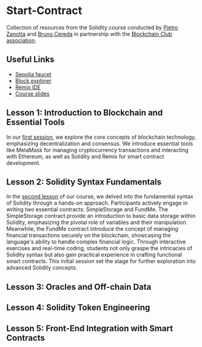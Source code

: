 # Start-Contract
Collection of resources from the Solidity course conducted by [Pietro Zanotta](https://www.linkedin.com/in/pietro-zanotta-62613125b/) and [Bruno Cereda](https://www.linkedin.com/in/bruno-cereda-4b4402290/) in partnership with the [Blockchain Club association](https://www.blockchain-club.ch/).

## Useful Links
 - [Sepolia faucet](https://sepoliafaucet.com/)
 - [Block explorer](https://sepolia.etherscan.io/)
 - [Remix IDE](http://remix.ethereum.org/) 
 - [Course slides](https://docs.google.com/presentation/d/1c89LK22RpUxA-UjgySpP43y0a8SqEQFBFDMoa2h5nQg/edit?usp=sharing)

## Lesson 1: Introduction to Blockchain and Essential Tools
In our [first session](https://github.com/ScipioneParmigiano/Start-Contract/tree/main/lesson_1), we explore the core concepts of blockchain technology, emphasizing decentralization and consensus. We introduce essential tools like MetaMask for managing cryptocurrency transactions and interacting with Ethereum, as well as Solidity and Remix for smart contract development.

## Lesson 2: Solidity Syntax Fundamentals
In the [second lesson](https://github.com/ScipioneParmigiano/Start-Contract/tree/main/lesson_2) of our course, we delved into the fundamental syntax of Solidity through a hands-on approach. Participants actively engage in writing two essential contracts: SimpleStorage and FundMe. 
The SimpleStorage contract provide an introduction to basic data storage within Solidity, emphasizing the pivotal role of variables and their manipulation. Meanwhile, the FundMe contract introduce the concept of managing financial transactions securely on the blockchain, showcasing the language's ability to handle complex financial logic. 
Through interactive exercises and real-time coding, students not only graspe the intricacies of Solidity syntax but also gain practical experience in crafting functional smart contracts. This initial session set the stage for further exploration into advanced Solidity concepts.

## Lesson 3: Oracles and Off-chain Data

## Lesson 4: Solidity Token Engineering

## Lesson 5: Front-End Integration with Smart Contracts